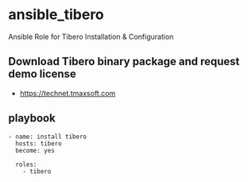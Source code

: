 # ansible_tibero
Ansible Role for Tibero Installation &amp; Configuration


## Download Tibero binary package and request demo license
- https://technet.tmaxsoft.com

## playbook
```
- name: install tibero 
  hosts: tibero
  become: yes

  roles:
    - tibero
```
